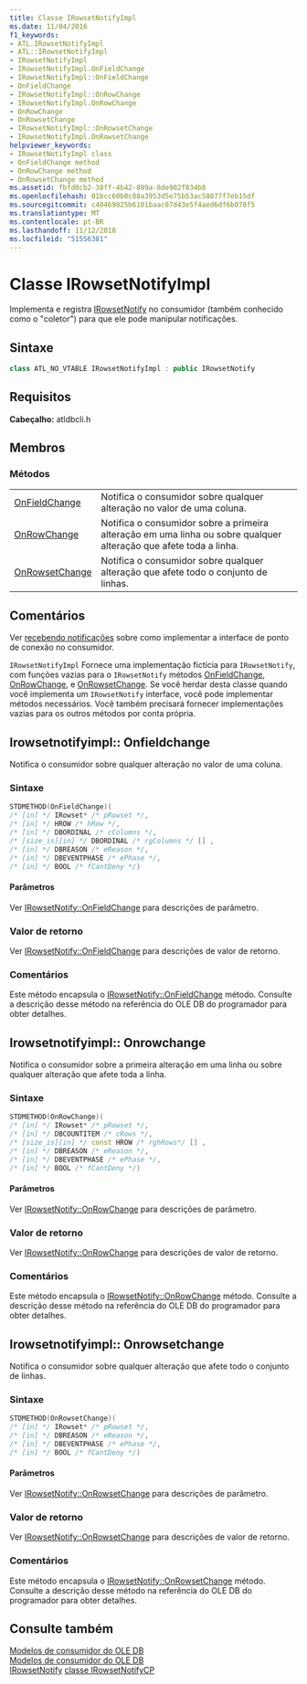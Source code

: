```yaml
---
title: Classe IRowsetNotifyImpl
ms.date: 11/04/2016
f1_keywords:
- ATL.IRowsetNotifyImpl
- ATL::IRowsetNotifyImpl
- IRowsetNotifyImpl
- IRowsetNotifyImpl.OnFieldChange
- IRowsetNotifyImpl::OnFieldChange
- OnFieldChange
- IRowsetNotifyImpl::OnRowChange
- IRowsetNotifyImpl.OnRowChange
- OnRowChange
- OnRowsetChange
- IRowsetNotifyImpl::OnRowsetChange
- IRowsetNotifyImpl.OnRowsetChange
helpviewer_keywords:
- IRowsetNotifyImpl class
- OnFieldChange method
- OnRowChange method
- OnRowsetChange method
ms.assetid: fbfd0cb2-38ff-4b42-899a-8de902f834b8
ms.openlocfilehash: 01bcc60b0c88a3953d5e75b53ac58877f7eb15df
ms.sourcegitcommit: c40469825b6101baac87d43e5f4aed6df6b078f5
ms.translationtype: MT
ms.contentlocale: pt-BR
ms.lasthandoff: 11/12/2018
ms.locfileid: "51556381"
---
```

# <a name="irowsetnotifyimpl-class"></a>Classe IRowsetNotifyImpl

Implementa e registra [IRowsetNotify](https://docs.microsoft.com/previous-versions/windows/desktop/ms712959(v=vs.85)) no consumidor (também conhecido como o "coletor") para que ele pode manipular notificações.

## <a name="syntax"></a>Sintaxe

```cpp
class ATL_NO_VTABLE IRowsetNotifyImpl : public IRowsetNotify
```

## <a name="requirements"></a>Requisitos

**Cabeçalho:** atldbcli.h

## <a name="members"></a>Membros

### <a name="methods"></a>Métodos

|||
|-|-|
|[OnFieldChange](#onfieldchange)|Notifica o consumidor sobre qualquer alteração no valor de uma coluna.|
|[OnRowChange](#onrowchange)|Notifica o consumidor sobre a primeira alteração em uma linha ou sobre qualquer alteração que afete toda a linha.|
|[OnRowsetChange](#onrowsetchange)|Notifica o consumidor sobre qualquer alteração que afete todo o conjunto de linhas.|

## <a name="remarks"></a>Comentários

Ver [recebendo notificações](../../data/oledb/receiving-notifications.md) sobre como implementar a interface de ponto de conexão no consumidor.

`IRowsetNotifyImpl` Fornece uma implementação fictícia para `IRowsetNotify`, com funções vazias para o `IRowsetNotify` métodos [OnFieldChange](https://docs.microsoft.com/previous-versions/windows/desktop/ms715961(v=vs.85)), [OnRowChange](https://docs.microsoft.com/previous-versions/windows/desktop/ms722694(v=vs.85)), e [OnRowsetChange](https://docs.microsoft.com/previous-versions/windows/desktop/ms722669(v=vs.85)). Se você herdar desta classe quando você implementa um `IRowsetNotify` interface, você pode implementar métodos necessários. Você também precisará fornecer implementações vazias para os outros métodos por conta própria.

## <a name="onfieldchange"></a> Irowsetnotifyimpl:: Onfieldchange

Notifica o consumidor sobre qualquer alteração no valor de uma coluna.

### <a name="syntax"></a>Sintaxe

```cpp
STDMETHOD(OnFieldChange)(
/* [in] */ IRowset* /* pRowset */,
/* [in] */ HROW /* hRow */,
/* [in] */ DBORDINAL /* cColumns */,
/* [size_is][in] */ DBORDINAL /* rgColumns */ [] ,
/* [in] */ DBREASON /* eReason */,
/* [in] */ DBEVENTPHASE /* ePhase */,
/* [in] */ BOOL /* fCantDeny */)
```

#### <a name="parameters"></a>Parâmetros

Ver [IRowsetNotify::OnFieldChange](https://docs.microsoft.com/previous-versions/windows/desktop/ms715961(v=vs.85)) para descrições de parâmetro.

### <a name="return-value"></a>Valor de retorno

Ver [IRowsetNotify::OnFieldChange](https://docs.microsoft.com/previous-versions/windows/desktop/ms715961(v=vs.85)) para descrições de valor de retorno.

### <a name="remarks"></a>Comentários

Este método encapsula o [IRowsetNotify::OnFieldChange](https://docs.microsoft.com/previous-versions/windows/desktop/ms715961(v=vs.85)) método. Consulte a descrição desse método na referência do OLE DB do programador para obter detalhes.

## <a name="onrowchange"></a> Irowsetnotifyimpl:: Onrowchange

Notifica o consumidor sobre a primeira alteração em uma linha ou sobre qualquer alteração que afete toda a linha.

### <a name="syntax"></a>Sintaxe

```cpp
STDMETHOD(OnRowChange)(
/* [in] */ IRowset* /* pRowset */,
/* [in] */ DBCOUNTITEM /* cRows */,
/* [size_is][in] */ const HROW /* rghRows*/ [] ,
/* [in] */ DBREASON /* eReason */,
/* [in] */ DBEVENTPHASE /* ePhase */,
/* [in] */ BOOL /* fCantDeny */)
```

#### <a name="parameters"></a>Parâmetros

Ver [IRowsetNotify::OnRowChange](https://docs.microsoft.com/previous-versions/windows/desktop/ms722694(v=vs.85)) para descrições de parâmetro.

### <a name="return-value"></a>Valor de retorno

Ver [IRowsetNotify::OnRowChange](https://docs.microsoft.com/previous-versions/windows/desktop/ms722694(v=vs.85)) para descrições de valor de retorno.

### <a name="remarks"></a>Comentários

Este método encapsula o [IRowsetNotify::OnRowChange](https://docs.microsoft.com/previous-versions/windows/desktop/ms722694(v=vs.85)) método. Consulte a descrição desse método na referência do OLE DB do programador para obter detalhes.

## <a name="onrowsetchange"></a> Irowsetnotifyimpl:: Onrowsetchange

Notifica o consumidor sobre qualquer alteração que afete todo o conjunto de linhas.

### <a name="syntax"></a>Sintaxe

```cpp
STDMETHOD(OnRowsetChange)(
/* [in] */ IRowset* /* pRowset */,
/* [in] */ DBREASON /* eReason */,
/* [in] */ DBEVENTPHASE /* ePhase */,
/* [in] */ BOOL /* fCantDeny */)
```

#### <a name="parameters"></a>Parâmetros

Ver [IRowsetNotify::OnRowsetChange](https://docs.microsoft.com/previous-versions/windows/desktop/ms722669(v=vs.85)) para descrições de parâmetro.

### <a name="return-value"></a>Valor de retorno

Ver [IRowsetNotify::OnRowsetChange](https://docs.microsoft.com/previous-versions/windows/desktop/ms722669(v=vs.85)) para descrições de valor de retorno.

### <a name="remarks"></a>Comentários

Este método encapsula o [IRowsetNotify::OnRowsetChange](https://docs.microsoft.com/previous-versions/windows/desktop/ms722669(v=vs.85)) método. Consulte a descrição desse método na referência do OLE DB do programador para obter detalhes.

## <a name="see-also"></a>Consulte também

[Modelos de consumidor do OLE DB](../../data/oledb/ole-db-consumer-templates-cpp.md)<br/>
[Modelos de consumidor do OLE DB](../../data/oledb/ole-db-consumer-templates-cpp.md)<br/>
[IRowsetNotify](https://docs.microsoft.com/previous-versions/windows/desktop/ms712959(v=vs.85))
[classe IRowsetNotifyCP](../../data/oledb/irowsetnotifycp-class.md)